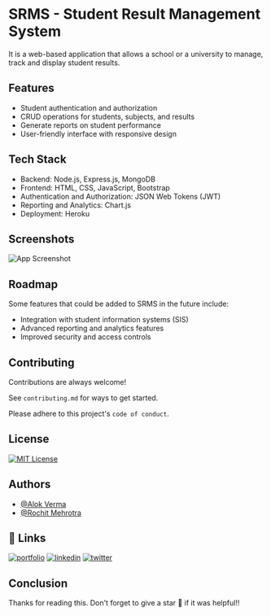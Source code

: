 # SRMS - Student Result Management System

It is a web-based application that allows a school or a university to manage, track and display student results.




## Features

* Student authentication and authorization
* CRUD operations for students, subjects, and results
* Generate reports on student performance
* User-friendly interface with responsive design


## Tech Stack
* Backend: Node.js, Express.js, MongoDB
* Frontend: HTML, CSS, JavaScript, Bootstrap
* Authentication and Authorization: JSON Web Tokens (JWT)
* Reporting and Analytics: Chart.js
* Deployment: Heroku

## Screenshots

![App Screenshot](https://is5-ssl.mzstatic.com/image/thumb/Purple114/v4/7f/cb/fb/7fcbfb3f-5eca-d3e8-6d1b-d7e3f031ef46/AppIcon-1x_U007emarketing-0-4-0-0-85-220.png/1200x600wa.png)


## Roadmap

Some features that could be added to SRMS in the future include:

* Integration with student information systems (SIS)
* Advanced reporting and analytics features
* Improved security and access controls
## Contributing


Contributions are always welcome!

See `contributing.md` for ways to get started.

Please adhere to this project's `code of conduct`.


## License

[![MIT License](https://img.shields.io/badge/License-MIT-green.svg)](https://choosealicense.com/licenses/mit/)



## Authors

- [@Alok Verma](https://www.github.com/alokverma18)
- [@Rochit Mehrotra](https://www.github.com/mehrotrarochit)



## 🔗 Links
[![portfolio](https://img.shields.io/badge/my_portfolio-000?style=for-the-badge&logo=ko-fi&logoColor=white)](https://alokverma.my.canva.site/)
[![linkedin](https://img.shields.io/badge/linkedin-0A66C2?style=for-the-badge&logo=linkedin&logoColor=white)](https://www.linkedin.com/in/alokverma18/)
[![twitter](https://img.shields.io/badge/twitter-1DA1F2?style=for-the-badge&logo=twitter&logoColor=white)](https://twitter.com/ak_verma18)


## Conclusion
Thanks for reading this. 
Don't forget to give a star 🌟 if it was helpful!!

